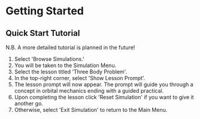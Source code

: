 # Getting Started
## Quick Start Tutorial
N.B. A more detailed tutorial is planned in the future!

1. Select 'Browse Simulations.'
2. You will be taken to the Simulation Menu.
3. Select the lesson titled 'Three Body Problem'.
4. In the top-right corner, select 'Show Lesson Prompt'.
5. The lesson prompt will now appear. The prompt will guide you through a concept in orbital mechanics ending with a guided practical.
6. Upon completing the lesson click 'Reset Simulation' if you want to give it another go.
7. Otherwise, select 'Exit Simulation' to return to the Main Menu.
